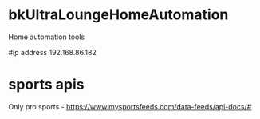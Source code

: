 # bkUltraLoungeHomeAutomation
Home automation tools

#ip address
192.168.86.182

# sports apis
Only pro sports - https://www.mysportsfeeds.com/data-feeds/api-docs/#
